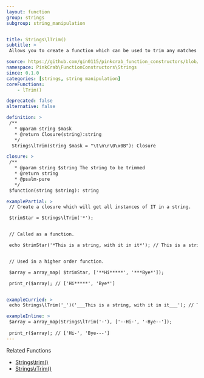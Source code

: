 ```yaml
---
layout: function
group: strings
subgroup: string_manipulation


title: Strings\lTrim()
subtitle: >
 Allows you to create a function which can be used to trim any matches from a mask. Trims the matching values from the start only These can either be used as part of a Higher Order Function such as array_map() or as part of a compiled/pipe function.

source: https://github.com/gin0115/pinkcrab_function_constructors/blob/master/src/strings.php#L477
namespace: PinkCrab\FunctionConstructors\Strings
since: 0.1.0
categories: [strings, string manipulation]
coreFunctions: 
    - lTrim()

deprecated: false
alternative: false

definition: >
 /**
   * @param string $mask
   * @return Closure(string):string
   */
  Strings\lTrim(string $mask = "\t\n\r\0\x0B"): Closure

closure: >
 /**
   * @param string $string The string to be trimmed
   * @return string
   * @psalm-pure
   */ 
 $function(string $string): string

examplePartial: >
 // Create a closure which will get all instances of IT in a string.

 $trimStar = Strings\lTrim('*'); 


 // Called as a function.

 echo $trimStar('*This is a string, with it in it*'); // This is a string, with it in it*


 // Used in a higher order function.

 $array = array_map( $trimStar, ['**Hi*****', '***Bye*']);

 print_r($array); // ['Hi*****', 'Bye*']


exampleCurried: >
 echo Strings\lTrim('_')('___This is a string, with it in it___'); // This is a string, with it in it___

exampleInline: >
 $array = array_map(Strings\lTrim('-'), ['--Hi-', '-Bye--']);
 
 print_r($array); // ['Hi-', 'Bye---']
---
```


Related Functions
<ul>
  <li><a href="{{ site.url }}/strings/trim">Strings\trim()</a></li>
  <!-- <li><a href="{{ site.url }}/strings/ltrim">Strings\lTrim()</a></li> -->
  <li><a href="{{ site.url }}/strings/rTrim">Strings\rTrim()</a></li>
</ul>
